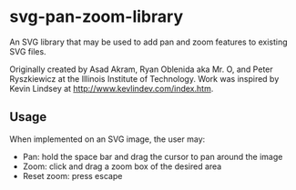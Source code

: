 svg-pan-zoom-library
====================

An SVG library that may be used to add pan and zoom features to existing SVG files.

Originally created by Asad Akram, Ryan Oblenida aka Mr. O, and Peter Ryszkiewicz at the Illinois Institute of Technology. Work was inspired by Kevin Lindsey at http://www.kevlindev.com/index.htm.

Usage
--------------------------------
When implemented on an SVG image, the user may:
* Pan: hold the space bar and drag the cursor to pan around the image
* Zoom: click and drag a zoom box of the desired area
* Reset zoom: press escape